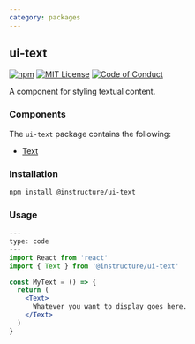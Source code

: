 ```yaml
---
category: packages
---
```


## ui-text

[![npm][npm]][npm-url]
[![MIT License][license-badge]][license]
[![Code of Conduct][coc-badge]][coc]

A component for styling textual content.

### Components

The `ui-text` package contains the following:

- [Text](#Text)

### Installation

```sh
npm install @instructure/ui-text
```

### Usage

```jsx
---
type: code
---
import React from 'react'
import { Text } from '@instructure/ui-text'

const MyText = () => {
  return (
    <Text>
      Whatever you want to display goes here.
    </Text>
  )
}
```

[npm]: https://img.shields.io/npm/v/@instructure/ui-text.svg
[npm-url]: https://npmjs.com/package/@instructure/ui-text
[license-badge]: https://img.shields.io/npm/l/instructure-ui.svg?style=flat-square
[license]: https://github.com/instructure/instructure-ui/blob/master/LICENSE.md
[coc-badge]: https://img.shields.io/badge/code%20of-conduct-ff69b4.svg?style=flat-square
[coc]: https://github.com/instructure/instructure-ui/blob/master/CODE_OF_CONDUCT.md
